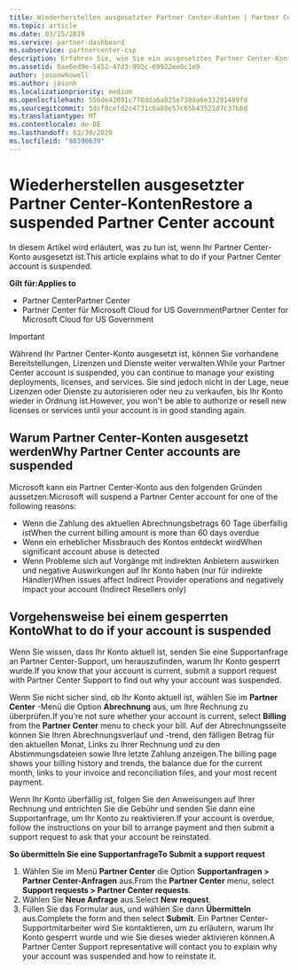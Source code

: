 ```yaml
---
title: Wiederherstellen ausgesetzter Partner Center-Konten | Partner Center
ms.topic: article
ms.date: 03/15/2019
ms.service: partner-dashboard
ms.subservice: partnercenter-csp
description: Erfahren Sie, wie Sie ein ausgesetztes Partner Center-Konto wiederherstellen, warum Partner Center-Konten ausgesetzt werden, und wie Sie Ihr Konto verwenden können, während es ausgesetzt ist.
ms.assetid: 0ae6ed9e-5452-47d3-992c-69922ee0c1e9
author: jasonwhowell
ms.author: jasonh
ms.localizationpriority: medium
ms.openlocfilehash: 556de42091c778dda6a025e738da6e33291489fd
ms.sourcegitcommit: 5dcf8cefd2c4731c6a80e57c65b43521d7c37b6d
ms.translationtype: MT
ms.contentlocale: de-DE
ms.lasthandoff: 03/30/2020
ms.locfileid: "80390639"
---
```

# <a name="restore-a-suspended-partner-center-account"></a><span data-ttu-id="fb3c6-103">Wiederherstellen ausgesetzter Partner Center-Konten</span><span class="sxs-lookup"><span data-stu-id="fb3c6-103">Restore a suspended Partner Center account</span></span>

<span data-ttu-id="fb3c6-104">In diesem Artikel wird erläutert, was zu tun ist, wenn Ihr Partner Center-Konto ausgesetzt ist.</span><span class="sxs-lookup"><span data-stu-id="fb3c6-104">This article explains what to do if your Partner Center account is suspended.</span></span>

<span data-ttu-id="fb3c6-105">**Gilt für:**</span><span class="sxs-lookup"><span data-stu-id="fb3c6-105">**Applies to**</span></span>

-  <span data-ttu-id="fb3c6-106">Partner Center</span><span class="sxs-lookup"><span data-stu-id="fb3c6-106">Partner Center</span></span>
-  <span data-ttu-id="fb3c6-107">Partner Center für Microsoft Cloud for US Government</span><span class="sxs-lookup"><span data-stu-id="fb3c6-107">Partner Center for Microsoft Cloud for US Government</span></span>


> [!IMPORTANT]  
> <span data-ttu-id="fb3c6-108">Während Ihr Partner Center-Konto ausgesetzt ist, können Sie vorhandene Bereitstellungen, Lizenzen und Dienste weiter verwalten.</span><span class="sxs-lookup"><span data-stu-id="fb3c6-108">While your Partner Center account is suspended, you can continue to manage your existing deployments, licenses, and services.</span></span> <span data-ttu-id="fb3c6-109">Sie sind jedoch nicht in der Lage, neue Lizenzen oder Dienste zu autorisieren oder neu zu verkaufen, bis Ihr Konto wieder in Ordnung ist.</span><span class="sxs-lookup"><span data-stu-id="fb3c6-109">However, you won't be able to authorize or resell new licenses or services until your account is in good standing again.</span></span>

## <a name="why-partner-center-accounts-are-suspended"></a><span data-ttu-id="fb3c6-110">Warum Partner Center-Konten ausgesetzt werden</span><span class="sxs-lookup"><span data-stu-id="fb3c6-110">Why Partner Center accounts are suspended</span></span>

<span data-ttu-id="fb3c6-111">Microsoft kann ein Partner Center-Konto aus den folgenden Gründen aussetzen:</span><span class="sxs-lookup"><span data-stu-id="fb3c6-111">Microsoft will suspend a Partner Center account for one of the following reasons:</span></span>

- <span data-ttu-id="fb3c6-112">Wenn die Zahlung des aktuellen Abrechnungsbetrags 60 Tage überfällig ist</span><span class="sxs-lookup"><span data-stu-id="fb3c6-112">When the current billing amount is more than 60 days overdue</span></span> 
- <span data-ttu-id="fb3c6-113">Wenn ein erheblicher Missbrauch des Kontos entdeckt wird</span><span class="sxs-lookup"><span data-stu-id="fb3c6-113">When significant account abuse is detected</span></span>
- <span data-ttu-id="fb3c6-114">Wenn Probleme sich auf Vorgänge mit indirekten Anbietern auswirken und negative Auswirkungen auf Ihr Konto haben (nur für indirekte Händler)</span><span class="sxs-lookup"><span data-stu-id="fb3c6-114">When issues affect Indirect Provider operations and negatively impact your account (Indirect Resellers only)</span></span>

## <a name="what-to-do-if-your-account-is-suspended"></a><span data-ttu-id="fb3c6-115">Vorgehensweise bei einem gesperrten Konto</span><span class="sxs-lookup"><span data-stu-id="fb3c6-115">What to do if your account is suspended</span></span>

<span data-ttu-id="fb3c6-116">Wenn Sie wissen, dass Ihr Konto aktuell ist, senden Sie eine Supportanfrage an Partner Center-Support, um herauszufinden, warum Ihr Konto gesperrt wurde.</span><span class="sxs-lookup"><span data-stu-id="fb3c6-116">If you know that your account is current, submit a support request with Partner Center Support to find out why your account was suspended.</span></span> 

<span data-ttu-id="fb3c6-117">Wenn Sie nicht sicher sind, ob Ihr Konto aktuell ist, wählen Sie im **Partner Center** -Menü die Option **Abrechnung** aus, um Ihre Rechnung zu überprüfen.</span><span class="sxs-lookup"><span data-stu-id="fb3c6-117">If you're not sure whether your account is current, select **Billing** from the **Partner Center** menu to check your bill.</span></span> <span data-ttu-id="fb3c6-118">Auf der Abrechnungsseite können Sie Ihren Abrechnungsverlauf und -trend, den fälligen Betrag für den aktuellen Monat, Links zu Ihrer Rechnung und zu den Abstimmungsdateien sowie Ihre letzte Zahlung anzeigen.</span><span class="sxs-lookup"><span data-stu-id="fb3c6-118">The billing page shows your billing history and trends, the balance due for the current month, links to your invoice and reconciliation files, and your most recent payment.</span></span>

<span data-ttu-id="fb3c6-119">Wenn Ihr Konto überfällig ist, folgen Sie den Anweisungen auf Ihrer Rechnung und entrichten Sie die Gebühr und senden Sie dann eine Supportanfrage, um Ihr Konto zu reaktivieren.</span><span class="sxs-lookup"><span data-stu-id="fb3c6-119">If your account is overdue, follow the instructions on your bill to arrange payment and then submit a support request to ask that your account be reinstated.</span></span> 

<span data-ttu-id="fb3c6-120">**So übermitteln Sie eine Supportanfrage**</span><span class="sxs-lookup"><span data-stu-id="fb3c6-120">**To Submit a support request**</span></span>

1.  <span data-ttu-id="fb3c6-121">Wählen Sie im Menü **Partner Center** die Option **Supportanfragen > Partner Center-Anfragen** aus.</span><span class="sxs-lookup"><span data-stu-id="fb3c6-121">From the **Partner Center** menu, select **Support requests > Partner Center requests**.</span></span>
2.  <span data-ttu-id="fb3c6-122">Wählen Sie **Neue Anfrage** aus.</span><span class="sxs-lookup"><span data-stu-id="fb3c6-122">Select **New request**.</span></span> 
3.  <span data-ttu-id="fb3c6-123">Füllen Sie das Formular aus, und wählen Sie dann **Übermitteln** aus.</span><span class="sxs-lookup"><span data-stu-id="fb3c6-123">Complete the form and then select **Submit**.</span></span> <span data-ttu-id="fb3c6-124">Ein Partner Center-Supportmitarbeiter wird Sie kontaktieren, um zu erläutern, warum Ihr Konto gesperrt wurde und wie Sie dieses wieder aktivieren können.</span><span class="sxs-lookup"><span data-stu-id="fb3c6-124">A Partner Center Support representative will contact you to explain why your account was suspended and how to reinstate it.</span></span>



